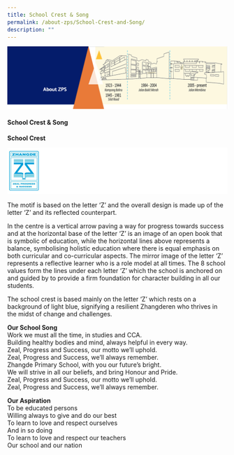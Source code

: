 ```yaml
---
title: School Crest & Song
permalink: /about-zps/School-Crest-and-Song/
description: ""
---
```

<img src="/images/AboutUs.png">
<h4><strong>School Crest &amp; Song</strong></h4>
<p><strong>School Crest</strong></p>
<img src="/images/Schcrest.png">
<p>The motif is based on the letter &lsquo;Z&rsquo; and the overall design is made up of the letter &lsquo;Z&rsquo; and its reflected counterpart.</p>
<p>In the centre is a vertical arrow paving a way for progress towards success and at the horizontal base of the letter &lsquo;Z&rsquo; is an image of an open book that is symbolic of education, while the horizontal lines above represents a balance, symbolising holistic education where there is equal emphasis on both curricular and co-curricular aspects. The mirror image of the letter &lsquo;Z&rsquo; represents a reflective learner who is a role model at all times. The 8 school values form the lines under each letter &lsquo;Z&rsquo; which the school is anchored on and guided by to provide a firm foundation for character building in all our students.</p>
<p>The school crest is based mainly on the letter &lsquo;Z&rsquo; which rests on a background of light blue, signifying a resilient Zhangderen who thrives in the midst of change and challenges.</p>
<p><strong>Our School Song<br /></strong>Work we must all the time, in studies and CCA.<br />Building healthy bodies and mind, always helpful in every way.<br />Zeal, Progress and Success, our motto we&rsquo;ll uphold.<br />Zeal, Progress and Success, we&rsquo;ll always remember.<br />Zhangde Primary School, with you our future&rsquo;s bright.<br />We will strive in all our beliefs, and bring Honour and Pride.<br />Zeal, Progress and Success, our motto we&rsquo;ll uphold.<br />Zeal, Progress and Success, we&rsquo;ll always remember.</p>
<p><strong>Our Aspiration<br /></strong>To be educated persons<br />Willing always to give and do our best<br />To learn to love and respect ourselves<br />And in so doing<br />To learn to love and respect our teachers<br />Our school and our nation</p>